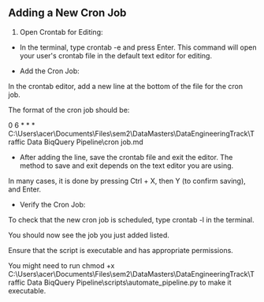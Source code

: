 
## Adding a New Cron Job

1. Open Crontab for Editing:

- In the terminal, type crontab -e and press Enter. 
This command will open your user's crontab file in the default text editor for editing.

- Add the Cron Job:

In the crontab editor, add a new line at the bottom of the file for the cron job.

The format of the cron job should be:

0 6 * * * C:\Users\acer\Documents\Files\sem2\DataMasters\DataEngineeringTrack\Traffic Data BiqQuery Pipeline\cron job.md


- After adding the line, save the crontab file and exit the editor. The method to save and exit depends on the text editor you are using. 

In many cases, it is done by pressing Ctrl + X, then Y (to confirm saving), and Enter.

- Verify the Cron Job:

To check that the new cron job is scheduled, type crontab -l in the terminal. 

You should now see the job you just added listed.


Ensure that the script is executable and has appropriate permissions. 

You might need to run chmod +x C:\Users\acer\Documents\Files\sem2\DataMasters\DataEngineeringTrack\Traffic Data BiqQuery Pipeline\scripts\automate_pipeline.py to make it executable.

